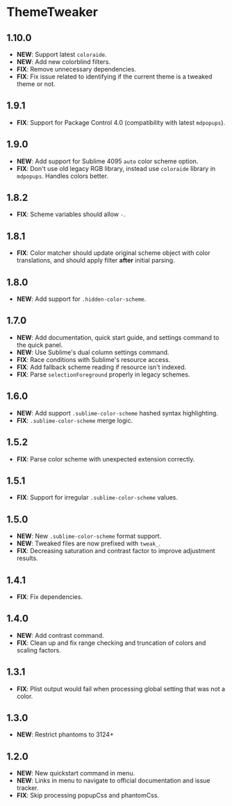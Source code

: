 # ThemeTweaker

## 1.10.0

- **NEW**: Support latest `coloraide`.
- **NEW**: Add new colorblind filters.
- **FIX**: Remove unnecessary dependencies.
- **FIX**: Fix issue related to identifying if the current theme is a tweaked theme or not.

## 1.9.1

- **FIX**: Support for Package Control 4.0 (compatibility with latest `mdpopups`).

## 1.9.0

- **NEW**: Add support for Sublime 4095 `auto` color scheme option.
- **FIX**: Don't use old legacy RGB library, instead use `coloraide` library in `mdpopups`. Handles colors better.

## 1.8.2

- **FIX**: Scheme variables should allow `-`.

## 1.8.1

- **FIX**: Color matcher should update original scheme object with color translations, and should apply filter **after**
  initial parsing.

## 1.8.0

- **NEW**: Add support for `.hidden-color-scheme`.

## 1.7.0

- **NEW**: Add documentation, quick start guide, and settings command to the quick panel.
- **NEW**: Use Sublime's dual column settings command.
- **FIX**: Race conditions with Sublime's resource access.
- **FIX**: Add fallback scheme reading if resource isn't indexed.
- **FIX**: Parse `selectionForeground` properly in legacy schemes.

## 1.6.0

- **NEW**: Add support `.sublime-color-scheme` hashed syntax highlighting.
- **FIX**: `.sublime-color-scheme` merge logic.

## 1.5.2

- **FIX**: Parse color scheme with unexpected extension correctly.

## 1.5.1

- **FIX**: Support for irregular `.sublime-color-scheme` values.

## 1.5.0

- **NEW**: New `.sublime-color-scheme` format support.
- **NEW**: Tweaked files are now prefixed with `tweak_`.
- **FIX**: Decreasing saturation and contrast factor to improve adjustment results.

## 1.4.1

- **FIX**: Fix dependencies.

## 1.4.0

- **NEW**: Add contrast command.
- **FIX**: Clean up and fix range checking and truncation of colors and scaling factors.

## 1.3.1

- **FIX**: Plist output would fail when processing global setting that was not a color.

## 1.3.0

- **NEW**: Restrict phantoms to 3124+

## 1.2.0

- **NEW**: New quickstart command in menu.
- **NEW**: Links in menu to navigate to official documentation and issue tracker.
- **FIX**: Skip processing popupCss and phantomCss.
